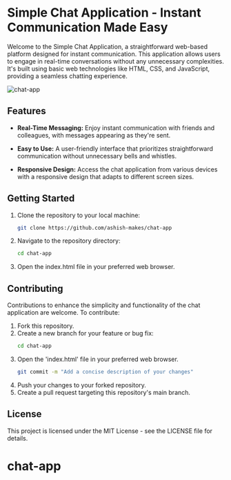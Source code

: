 # Simple Chat Application - Instant Communication Made Easy

Welcome to the Simple Chat Application, a straightforward web-based platform designed for instant communication. This application allows users to engage in real-time conversations without any unnecessary complexities. It's built using basic web technologies like HTML, CSS, and JavaScript, providing a seamless chatting experience.

![chat-app](https://github.com/ashish-makes/chat-app/assets/106135144/a181f454-6926-4e8b-afb3-582bbe579baa)

## Features

- **Real-Time Messaging:** Enjoy instant communication with friends and colleagues, with messages appearing as they're sent.

- **Easy to Use:** A user-friendly interface that prioritizes straightforward communication without unnecessary bells and whistles.

- **Responsive Design:** Access the chat application from various devices with a responsive design that adapts to different screen sizes.

## Getting Started

1. Clone the repository to your local machine:
   ```bash
   git clone https://github.com/ashish-makes/chat-app

2. Navigate to the repository directory:
   ```bash
   cd chat-app

3. Open the index.html file in your preferred web browser.

## Contributing
Contributions to enhance the simplicity and functionality of the chat application are welcome. To contribute:

1. Fork this repository.
2. Create a new branch for your feature or bug fix:
   ```bash
   cd chat-app
3. Open the 'index.html' file in your preferred web browser.
   ```bash
   git commit -m "Add a concise description of your changes"
4. Push your changes to your forked repository.
5. Create a pull request targeting this repository's main branch.

## License
This project is licensed under the MIT License - see the LICENSE file for details.
# chat-app
